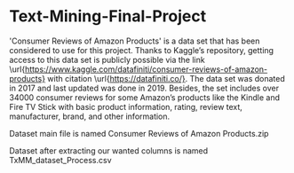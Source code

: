 # Text-Mining-Final-Project
'Consumer Reviews of Amazon Products' is a data set that has been considered to use for this project. Thanks to Kaggle’s repository, getting access to this data set is publicly possible via the link \url{https://www.kaggle.com/datafiniti/consumer-reviews-of-amazon-products} with citation \url{https://datafiniti.co/}. The data set was donated in 2017 and last updated was done in 2019. Besides, the set includes over 34000 consumer reviews for some Amazon’s products like the Kindle and Fire TV Stick with basic product information, rating, review text, manufacturer, brand, and other information.


Dataset main file is named Consumer Reviews of Amazon Products.zip


Dataset after extracting our wanted columns is named TxMM_dataset_Process.csv
